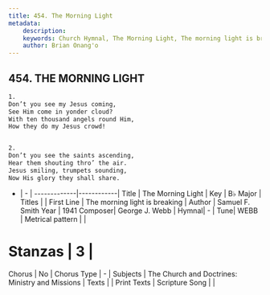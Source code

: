 ```yaml
---
title: 454. The Morning Light
metadata:
    description: 
    keywords: Church Hymnal, The Morning Light, The morning light is breaking, 
    author: Brian Onang'o
---
```



## 454. THE MORNING LIGHT

```txt
1.
Don’t you see my Jesus coming,
See Him come in yonder cloud?
With ten thousand angels round Him,
How they do my Jesus crowd!


2.
Don’t you see the saints ascending,
Hear them shouting thro’ the air.
Jesus smiling, trumpets sounding,
Now His glory they shall share.
```

- |   -  |
-------------|------------|
Title | The Morning Light |
Key | B♭ Major |
Titles |  |
First Line | The morning light is breaking |
Author | Samuel F. Smith
Year | 1941
Composer| George J. Webb |
Hymnal|  - |
Tune| WEBB |
Metrical pattern | |
# Stanzas | 3 |
Chorus | No |
Chorus Type | - |
Subjects | The Church and Doctrines: Ministry and Missions |
Texts |  |
Print Texts | 
Scripture Song |  |
  
